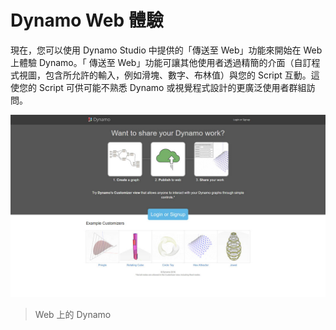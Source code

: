 

# Dynamo Web 體驗

現在，您可以使用 Dynamo Studio 中提供的「傳送至 Web」功能來開始在 Web 上體驗 Dynamo。「 傳送至 Web」功能可讓其他使用者透過精簡的介面（自訂程式視圖，包含所允許的輸入，例如滑塊、數字、布林值）與您的 Script 互動。這使您的 Script 可供可能不熟悉 Dynamo 或視覺程式設計的更廣泛使用者群組訪問。

![](images/Web_01.jpg)

> Web 上的 Dynamo

